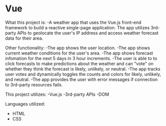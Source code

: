 # Vue
What this project is:
  -A weather app that uses the Vue.js front-end framework to build a reactive single-page application. The app utilizes 3rd-party APIs to geolocate the user's IP address and access weather forecast data for their area.
  
Other functionality:
  -The app shows the user location.
  -The app shows current weather conditions for the user's area.
  -The app shows forecast infomation for the next 5 days in 3 hour increments.
  -The user is able to to click forecasts to make predictions about the weather and can "vote" on whether they think the forecast is likely, unlikely, or neutral. 
  -The app tracks user votes and dynamically toggles the counts and colors for likely, unlikely, and neutral.
  -The app provides the user with error messages if connection to 3rd-party resources fails.

This project utilizes:
  -Vue.js
  -3rd-party APIs
  -DOM

  
Languages utilized:
  - HTML
  - CSS
 
  
